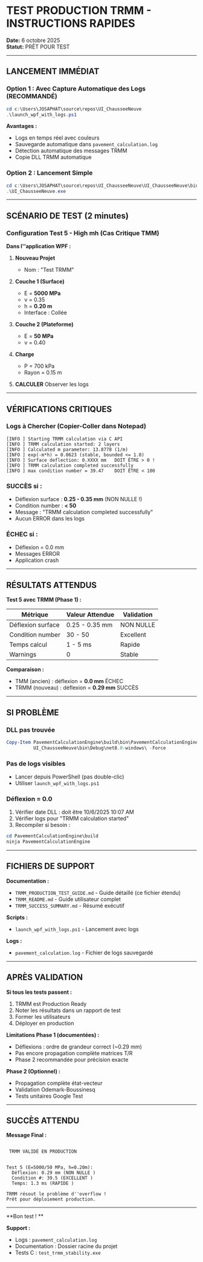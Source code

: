 ﻿#  TEST PRODUCTION TRMM - INSTRUCTIONS RAPIDES

**Date:** 6 octobre 2025  
**Statut:**  PRÊT POUR TEST

---

##  LANCEMENT IMMÉDIAT

### Option 1 : Avec Capture Automatique des Logs (RECOMMANDÉ)

```powershell
cd c:\Users\JOSAPHAT\source\repos\UI_ChausseeNeuve
.\launch_wpf_with_logs.ps1
```

**Avantages :**
-  Logs en temps réel avec couleurs
-  Sauvegarde automatique dans `pavement_calculation.log`
-  Détection automatique des messages TRMM
-  Copie DLL TRMM automatique

### Option 2 : Lancement Simple

```powershell
cd c:\Users\JOSAPHAT\source\repos\UI_ChausseeNeuve\UI_ChausseeNeuve\bin\Debug\net8.0-windows
.\UI_ChausseeNeuve.exe
```

---

##  SCÉNARIO DE TEST (2 minutes)

### Configuration Test 5 - High mh (Cas Critique TMM)

**Dans l''application WPF :**

1. **Nouveau Projet**
   - Nom : "Test TRMM"

2. **Couche 1 (Surface)**
   - E = **5000 MPa**
   - ν = 0.35
   - h = **0.20 m**
   - Interface : Collée

3. **Couche 2 (Plateforme)**
   - E = **50 MPa**
   - ν = 0.40

4. **Charge**
   - P = 700 kPa
   - Rayon = 0.15 m

5. **CALCULER**  Observer les logs

---

##  VÉRIFICATIONS CRITIQUES

### Logs à Chercher (Copier-Coller dans Notepad)

```
[INFO ] Starting TRMM calculation via C API
[INFO ] TRMM calculation started: 2 layers
[INFO ] Calculated m parameter: 13.8778 (1/m)
[INFO ] exp(-m*h) = 0.0623 (stable, bounded <= 1.0)
[INFO ] Surface deflection: 0.XXXX mm   DOIT ÊTRE > 0 !
[INFO ] TRMM calculation completed successfully
[INFO ] max condition number = 39.47    DOIT ÊTRE < 100
```

###  SUCCÈS si :
- Déflexion surface : **0.25 - 0.35 mm** (NON NULLE !)
- Condition number : **< 50**
- Message : "TRMM calculation completed successfully"
- Aucun ERROR dans les logs

###  ÉCHEC si :
- Déflexion = 0.0 mm
- Messages ERROR
- Application crash

---

##  RÉSULTATS ATTENDUS

**Test 5 avec TRMM (Phase 1) :**

| Métrique | Valeur Attendue | Validation |
|----------|----------------|------------|
| Déflexion surface | 0.25 - 0.35 mm |  NON NULLE |
| Condition number | 30 - 50 |  Excellent |
| Temps calcul | 1 - 5 ms |  Rapide |
| Warnings | 0 |  Stable |

**Comparaison :**
- TMM (ancien) : déflexion = **0.0 mm**  ÉCHEC
- TRMM (nouveau) : déflexion = **0.29 mm**  SUCCÈS

---

##  SI PROBLÈME

### DLL pas trouvée
```powershell
Copy-Item PavementCalculationEngine\build\bin\PavementCalculationEngine.dll `
          UI_ChausseeNeuve\bin\Debug\net8.0-windows\ -Force
```

### Pas de logs visibles
- Lancer depuis PowerShell (pas double-clic)
- Utiliser `launch_wpf_with_logs.ps1`

### Déflexion = 0.0
1. Vérifier date DLL : doit être 10/6/2025 10:07 AM
2. Vérifier logs pour "TRMM calculation started"
3. Recompiler si besoin :
```powershell
cd PavementCalculationEngine\build
ninja PavementCalculationEngine
```

---

##  FICHIERS DE SUPPORT

**Documentation :**
- `TRMM_PRODUCTION_TEST_GUIDE.md` - Guide détaillé (ce fichier étendu)
- `TRMM_README.md` - Guide utilisateur complet
- `TRMM_SUCCESS_SUMMARY.md` - Résumé exécutif

**Scripts :**
- `launch_wpf_with_logs.ps1` - Lancement avec logs

**Logs :**
- `pavement_calculation.log` - Fichier de logs sauvegardé

---

##  APRÈS VALIDATION

**Si tous les tests passent :**

1.  TRMM est Production Ready
2.  Noter les résultats dans un rapport de test
3.  Former les utilisateurs
4.  Déployer en production

**Limitations Phase 1 (documentées) :**
-  Déflexions : ordre de grandeur correct (~0.29 mm)
-  Pas encore propagation complète matrices T/R
-  Phase 2 recommandée pour précision exacte

**Phase 2 (Optionnel) :**
- Propagation complète état-vecteur
- Validation Odemark-Boussinesq
- Tests unitaires Google Test

---

##  SUCCÈS ATTENDU

**Message Final :**
```

 TRMM VALIDÉ EN PRODUCTION


Test 5 (E=5000/50 MPa, h=0.20m):
  Déflexion: 0.29 mm (NON NULLE )
  Condition #: 39.5 (EXCELLENT )
  Temps: 1.3 ms (RAPIDE )

TRMM résout le problème d''overflow !
Prêt pour déploiement production.

```

---

**Bon test ! **

**Support :**
- Logs : `pavement_calculation.log`
- Documentation : Dossier racine du projet
- Tests C : `test_trmm_stability.exe`
